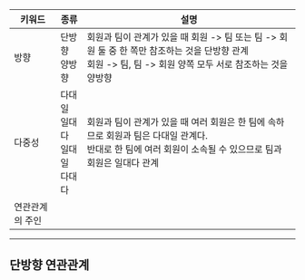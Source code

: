 | 키워드          | 종류                                          | 설명                                                                                                                                                           |
| --------------- | --------------------------------------------- | -------------------------------------------------------------------------------------------------------------------------------------------------------------- |
| 방향            | 단방향 <br/> 양방향                           | 회원과 팀이 관계가 있을 때 회원 -> 팀 또는 팀 -> 회원 둘 중 한 쪽만 참조하는 것을 단방향 관계 <br/> 회원 -> 팀, 팀 -> 회원 양쪽 모두 서로 참조하는 것을 양방향 |
| 다중성          | 다대일 <br/> 일대다 <br/> 일대일 <br/> 다대다 | 회원과 팀이 관계가 있을 때 여러 회원은 한 팀에 속하므로 회원과 팀은 다대일 관계다. <br/> 반대로 한 팀에 여러 회원이 소속될 수 있으므로 팀과 회원은 일대다 관계 |
| 연관관계의 주인 |                                               |                                                                                                                                                                |

---
## 단방향 연관관계
